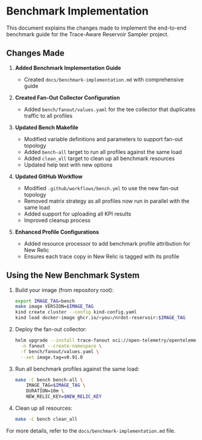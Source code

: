 # Benchmark Implementation

This document explains the changes made to implement the end-to-end benchmark guide for the Trace-Aware Reservoir Sampler project.

## Changes Made

1. **Added Benchmark Implementation Guide**
   - Created `docs/benchmark-implementation.md` with comprehensive guide

2. **Created Fan-Out Collector Configuration**
   - Added `bench/fanout/values.yaml` for the tee collector that duplicates traffic to all profiles

3. **Updated Bench Makefile**
   - Modified variable definitions and parameters to support fan-out topology
   - Added `bench-all` target to run all profiles against the same load
   - Added `clean_all` target to clean up all benchmark resources
   - Updated help text with new options

4. **Updated GitHub Workflow**
   - Modified `.github/workflows/bench.yml` to use the new fan-out topology
   - Removed matrix strategy as all profiles now run in parallel with the same load
   - Added support for uploading all KPI results
   - Improved cleanup process

5. **Enhanced Profile Configurations**
   - Added resource processor to add benchmark profile attribution for New Relic
   - Ensures each trace copy in New Relic is tagged with its profile

## Using the New Benchmark System

1. Build your image (from repository root):
   ```bash
   export IMAGE_TAG=bench
   make image VERSION=$IMAGE_TAG
   kind create cluster --config kind-config.yaml
   kind load docker-image ghcr.io/<you>/nrdot-reservoir:$IMAGE_TAG
   ```

2. Deploy the fan-out collector:
   ```bash
   helm upgrade --install trace-fanout oci://open-telemetry/opentelemetry-collector \
     -n fanout --create-namespace \
     -f bench/fanout/values.yaml \
     --set image.tag=v0.91.0
   ```

3. Run all benchmark profiles against the same load:
   ```bash
   make -C bench bench-all \
       IMAGE_TAG=$IMAGE_TAG \
       DURATION=10m \
       NEW_RELIC_KEY=$NEW_RELIC_KEY
   ```

4. Clean up all resources:
   ```bash
   make -C bench clean_all
   ```

For more details, refer to the `docs/benchmark-implementation.md` file.